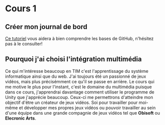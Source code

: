 # Cours 1
## Créer mon journal de bord
[Ce tutoriel](https://guides.github.com/activities/hello-world/) vous aidera à bien comprendre les bases de GitHub, n'hésitez pas à le consulter!

## Pourquoi j'ai choisi l'intégration multimédia
Ce qui m'intéresse beaucoup en TIM c'est l'apprentissage du système informatique ainsi que du web. J'ai toujours été un passionné de jeux vidéos, mais plus précisémment ce qu'il se passe en arrière. Le cours qui me motive le plus pour l'instant, c'est le domaine du multimédia puisque dans ce cours, j'apprendrai davantage comment utiliser le programme de Unity que j'apprécie beaucoup. Ceux-ci me permettrons d'atteindre mon objectif d'être un créateur de jeux vidéos. Soi pour travailler pour moi-même et développer mes propres jeux vidéos ou pouvoir travailler au sein d'une équipe dans une grande compagnie de jeux vidéos tel que __Obisoft__ ou __Elecronic Arts__.
